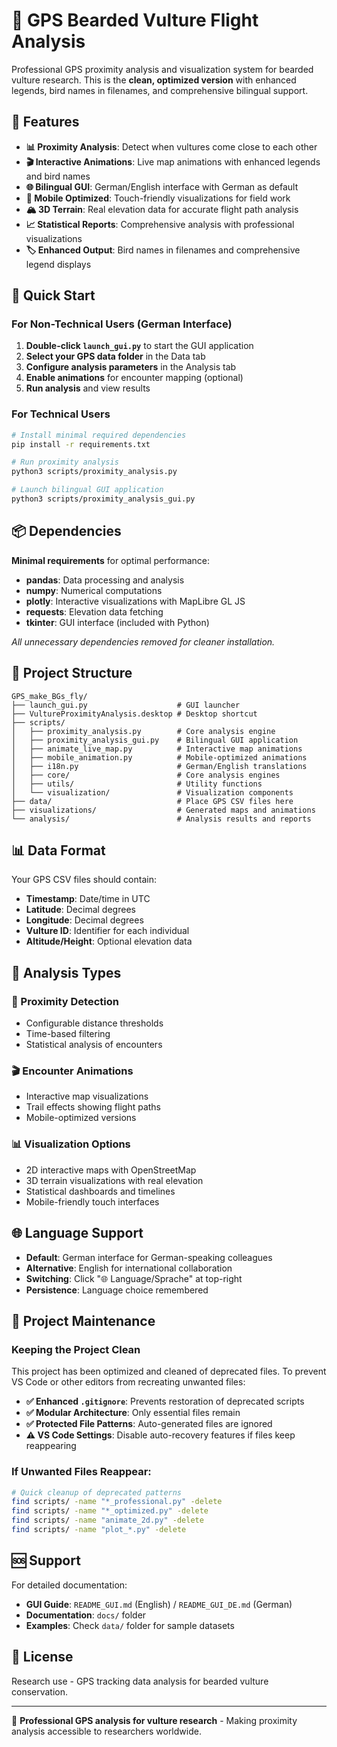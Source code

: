 # 🦅 GPS Bearded Vulture Flight Analysis

Professional GPS proximity analysis and visualization system for bearded vulture research. This is the **clean, optimized version** with enhanced legends, bird names in filenames, and comprehensive bilingual support.

## 🌟 Features

- **📊 Proximity Analysis**: Detect when vultures come close to each other
- **🎬 Interactive Animations**: Live map animations with enhanced legends and bird names
- **🌐 Bilingual GUI**: German/English interface with German as default
- **📱 Mobile Optimized**: Touch-friendly visualizations for field work
- **🏔️ 3D Terrain**: Real elevation data for accurate flight path analysis
- **📈 Statistical Reports**: Comprehensive analysis with professional visualizations
- **🏷️ Enhanced Output**: Bird names in filenames and comprehensive legend displays

## 🚀 Quick Start

### For Non-Technical Users (German Interface)
1. **Double-click `launch_gui.py`** to start the GUI application
2. **Select your GPS data folder** in the Data tab
3. **Configure analysis parameters** in the Analysis tab  
4. **Enable animations** for encounter mapping (optional)
5. **Run analysis** and view results

### For Technical Users
```bash
# Install minimal required dependencies
pip install -r requirements.txt

# Run proximity analysis
python3 scripts/proximity_analysis.py

# Launch bilingual GUI application  
python3 scripts/proximity_analysis_gui.py
```

## 📦 Dependencies

**Minimal requirements** for optimal performance:
- **pandas**: Data processing and analysis
- **numpy**: Numerical computations  
- **plotly**: Interactive visualizations with MapLibre GL JS
- **requests**: Elevation data fetching
- **tkinter**: GUI interface (included with Python)

*All unnecessary dependencies removed for cleaner installation.*

## 📁 Project Structure

```
GPS_make_BGs_fly/
├── launch_gui.py                    # GUI launcher
├── VultureProximityAnalysis.desktop # Desktop shortcut
├── scripts/
│   ├── proximity_analysis.py        # Core analysis engine
│   ├── proximity_analysis_gui.py    # Bilingual GUI application
│   ├── animate_live_map.py          # Interactive map animations
│   ├── mobile_animation.py          # Mobile-optimized animations
│   ├── i18n.py                      # German/English translations
│   ├── core/                        # Core analysis engines
│   ├── utils/                       # Utility functions
│   └── visualization/               # Visualization components
├── data/                            # Place GPS CSV files here
├── visualizations/                  # Generated maps and animations
└── analysis/                        # Analysis results and reports
```

## 📊 Data Format

Your GPS CSV files should contain:
- **Timestamp**: Date/time in UTC
- **Latitude**: Decimal degrees  
- **Longitude**: Decimal degrees
- **Vulture ID**: Identifier for each individual
- **Altitude/Height**: Optional elevation data

## 🎯 Analysis Types

### 📍 Proximity Detection
- Configurable distance thresholds
- Time-based filtering
- Statistical analysis of encounters

### 🎬 Encounter Animations  
- Interactive map visualizations
- Trail effects showing flight paths
- Mobile-optimized versions

### 📊 Visualization Options
- 2D interactive maps with OpenStreetMap
- 3D terrain visualizations with real elevation
- Statistical dashboards and timelines
- Mobile-friendly touch interfaces

## 🌐 Language Support

- **Default**: German interface for German-speaking colleagues
- **Alternative**: English for international collaboration
- **Switching**: Click "🌐 Language/Sprache" at top-right
- **Persistence**: Language choice remembered

## 🧹 Project Maintenance

### Keeping the Project Clean
This project has been optimized and cleaned of deprecated files. To prevent VS Code or other editors from recreating unwanted files:

- **✅ Enhanced `.gitignore`**: Prevents restoration of deprecated scripts
- **✅ Modular Architecture**: Only essential files remain
- **✅ Protected File Patterns**: Auto-generated files are ignored
- **⚠️ VS Code Settings**: Disable auto-recovery features if files keep reappearing

### If Unwanted Files Reappear:
```bash
# Quick cleanup of deprecated patterns
find scripts/ -name "*_professional.py" -delete
find scripts/ -name "*_optimized.py" -delete  
find scripts/ -name "animate_2d.py" -delete
find scripts/ -name "plot_*.py" -delete
```

## 🆘 Support

For detailed documentation:
- **GUI Guide**: `README_GUI.md` (English) / `README_GUI_DE.md` (German)
- **Documentation**: `docs/` folder
- **Examples**: Check `data/` folder for sample datasets

## 📜 License

Research use - GPS tracking data analysis for bearded vulture conservation.

---

🦅 **Professional GPS analysis for vulture research** - Making proximity analysis accessible to researchers worldwide.

